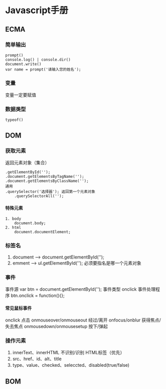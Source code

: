 # Javascript手册

## ECMA
### 简单输出
```
prompt()
console.log() | console.dir()
document.write()
var name = prompt('请输入您的姓名');
```
### 变量
变量一定要赋值

### 数据类型
```
typeof()
```


## DOM

### 获取元素
返回元素对象（集合）
```
.getElementById('');
.document.getElementsByTagName('');
.document.getElementsByClassName('');
通用
.querySelector('选择器'); 返回第一个元素对象
	.querySelectorAll('');
```
#### 特殊元素
```
1. body
	document.body;
2. html
	document.documentElement;
```
### 标签名
1. document --> document.getElementById('');
2. emment --> ul.getElementById(''); 必须要指名是哪一个元素对象

### 事件
事件源 
var btn = document.getElementById('');
事件类型
onclick
事件处理程序
btn.onclick = function(){};

#### 常见鼠标事件
onclick 点击
onmouseover/onmouseout 经过/离开
onfocus/onblur 获得焦点/失去焦点
onmousedown/onmousesetup 按下/弹起

### 操作元素
1. innerText、innerHTML 不识别/识别 HTML标签（优先）
2. src、href、id、alt、title
3. type、value、checked、seleccted、disabled(true/false)




## BOM
